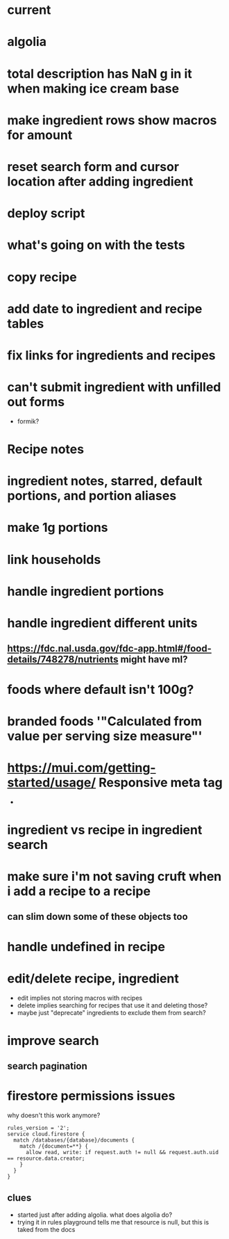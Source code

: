 # current
# algolia


# total description has NaN g in it when making ice cream base 
# make ingredient rows show macros for amount
# reset search form and cursor location after adding ingredient
# deploy script
# what's going on with the tests
# copy recipe
# add date to ingredient and recipe tables
# fix links for ingredients and recipes
# can't submit ingredient with unfilled out forms
- formik?
# Recipe notes
# ingredient notes, starred, default portions, and portion aliases
# make 1g portions
# link households
# handle ingredient portions
# handle ingredient different units
## https://fdc.nal.usda.gov/fdc-app.html#/food-details/748278/nutrients might have ml?
# foods where default isn't 100g?
# branded foods '"Calculated from value per serving size measure"'
# https://mui.com/getting-started/usage/ Responsive meta tag
- <meta name="viewport" content="initial-scale=1, width=device-width" />
# ingredient vs recipe in ingredient search
# make sure i'm not saving cruft when i add a recipe to a recipe
## can slim down some of these objects too
# handle undefined in recipe
# edit/delete recipe, ingredient
- edit implies not storing macros with recipes
- delete implies searching for recipes that use it and deleting those?
- maybe just "deprecate" ingredients to exclude them from search?
# improve search
## search pagination
# firestore permissions issues
why doesn't this work anymore?
```
rules_version = '2';
service cloud.firestore {
  match /databases/{database}/documents {
    match /{document=**} {
      allow read, write: if request.auth != null && request.auth.uid == resource.data.creator;
    }
  }
}
```
## clues
- started just after adding algolia.  what does algolia do?
- trying it in rules playground tells me that resource is null, but this is taked from the docs
